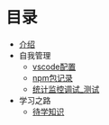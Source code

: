 # 目录

* [介绍](README.md)
* 自我管理
  * [vscode配置](./src/selfManagement/vscode配置.md)
  * [npm包记录](./src/selfManagement/npm包列表.md)
  * [统计监控调试_测试](./src/selfManagement/统计_监控_调试_测试.md)
* 学习之路
  * [待学知识](./src/learn/待学知识.md)